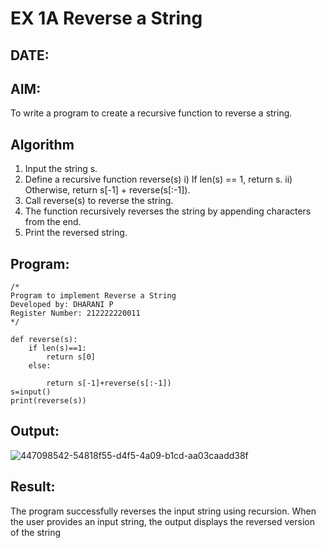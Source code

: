 # EX 1A Reverse a String
## DATE:
## AIM:
To write a program to create a recursive function to reverse a string.

## Algorithm
1. Input the string s.
2. Define a recursive function reverse(s)
i) If len(s) == 1, return s.
ii) Otherwise, return s[-1] + reverse(s[:-1]).
3. Call reverse(s) to reverse the string.
4.  The function recursively reverses the string by appending characters from the end.
5. Print the reversed string.
## Program:
```
/*
Program to implement Reverse a String
Developed by: DHARANI P
Register Number: 212222220011
*/

def reverse(s):
    if len(s)==1:
        return s[0]
    else:
        
        return s[-1]+reverse(s[:-1])
s=input()
print(reverse(s))
```

## Output:
![447098542-54818f55-d4f5-4a09-b1cd-aa03caadd38f](https://github.com/user-attachments/assets/9e062840-71d3-4e31-83e4-a917e9096e5f)

## Result:
The program successfully reverses the input string using recursion. When the user provides an input string, the output displays the reversed version of the string
